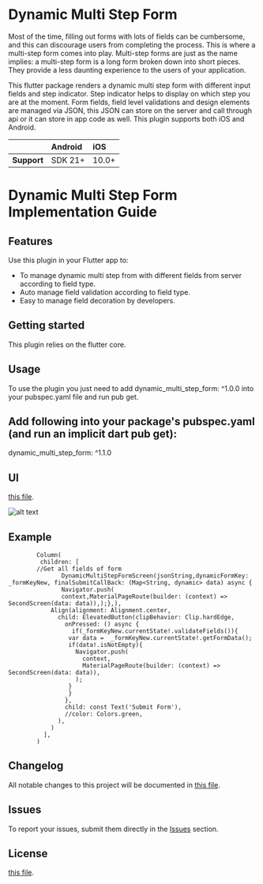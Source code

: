 # Dynamic Multi Step Form

Most of the time, filling out forms with lots of fields can be cumbersome, and this can discourage users from completing the process. This is where a multi-step form comes into play.
Multi-step forms are just as the name implies: a multi-step form is a long form broken down into short pieces. They provide a less daunting experience to the users of your application.

This  flutter package renders a dynamic multi step form with different input fields and step indicator. Step indicator helps to display on which step you are at the moment.  Form fields, field level validations and design elements are managed via JSON, this JSON can store on the server and call through api or it can store in app code as well.
This plugin supports both iOS and Android.

|               | Android   | iOS    |
| :-------------| :---------| :------|
| **Support**   | SDK 21+   | 10.0+  |

# Dynamic Multi Step Form Implementation Guide

## Features

Use this plugin in your Flutter app to:

* To manage dynamic multi step from with different fields from server according to field type.
* Auto manage field validation according to field type.
* Easy to manage field decoration by developers.

## Getting started

This plugin relies on the flutter core.

## Usage

To use the plugin you just need to add dynamic_multi_step_form: ^1.0.0 into your pubspec.yaml file and run pub get.


## Add following into your package's pubspec.yaml (and run an implicit dart pub get):
dynamic_multi_step_form: ^1.1.0

## UI
[this file](./lib/ui_image/multi_step_form.png).

![alt text](https://github.com/dexbytes/dynamic_multi_step_form/blob/master/lib/ui_image/multi_step_form.png?raw=true)


## Example

            Column(
             children: [
            //Get all fields of form
                   DynamicMultiStepFormScreen(jsonString,dynamicFormKey: _formKeyNew, finalSubmitCallBack: (Map<String, dynamic> data) async {
                   Navigator.push(
                   context,MaterialPageRoute(builder: (context) => SecondScreen(data: data)),);},),
                Align(alignment: Alignment.center,
                  child: ElevatedButton(clipBehavior: Clip.hardEdge,
                    onPressed: () async {
                      if(_formKeyNew.currentState!.validateFields()){
                     var data =  _formKeyNew.currentState!.getFormData();
                     if(data!.isNotEmpty){
                       Navigator.push(
                         context,
                         MaterialPageRoute(builder: (context) => SecondScreen(data: data)),
                       );
                     }
                     }
                    },
                    child: const Text('Submit Form'),
                    //color: Colors.green,
                  ),
                )
              ],
            )


## Changelog

All notable changes to this project will be documented in [this file](./CHANGELOG.md).

## Issues

To report your issues, submit them directly in the [Issues](https://github.com/dexbytes/dynamic_multi_step_form/issues) section.

## License
[this file](./LICENSE).
